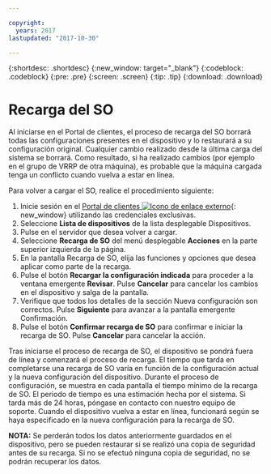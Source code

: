 ```yaml
---

copyright:
  years: 2017
lastupdated: "2017-10-30"

---
```


{:shortdesc: .shortdesc}
{:new_window: target="_blank"}
{:codeblock: .codeblock}
{:pre: .pre}
{:screen: .screen}
{:tip: .tip}
{:download: .download}

# Recarga del SO
Al iniciarse en el Portal de clientes, el proceso de recarga del SO borrará todas las configuraciones presentes en el dispositivo y lo restaurará a su configuración original. Cualquier cambio realizado desde la última carga del sistema se borrará. Como resultado, si ha realizado cambios (por ejemplo en el grupo de VRRP de otra máquina), es probable que la máquina cargada tenga un conflicto cuando vuelva a estar en línea.

Para volver a cargar el SO, realice el procedimiento siguiente:

1. Inicie sesión en el [Portal de clientes ![Icono de enlace externo](../../icons/launch-glyph.svg "Icono de enlace externo")](https://control.softlayer.com/){: new_window} utilizando las credenciales exclusivas.
2. Seleccione **Lista de dispositivos** de la lista desplegable Dispositivos.
3. Pulse en el servidor que desea volver a cargar.
4. Seleccione **Recarga de SO** del menú desplegable **Acciones** en la parte superior izquierda de la página.
5. En la pantalla Recarga de SO, elija las funciones y opciones que desea aplicar como parte de la recarga. 
6. Pulse el botón **Recargar la configuración indicada** para proceder a la ventana emergente **Revisar**. Pulse **Cancelar** para cancelar los cambios en el dispositivo y salga de la pantalla.
7. Verifique que todos los detalles de la sección Nueva configuración son correctos. Pulse **Siguiente** para avanzar a la pantalla emergente Confirmación.
8. Pulse el botón **Confirmar recarga de SO** para confirmar e iniciar la recarga de SO. Pulse **Cancelar** para cancelar la acción.

Tras iniciarse el proceso de recarga de SO, el dispositivo se pondrá fuera de línea y comenzará el proceso de recarga. El tiempo que tarda en completarse una recarga de SO varía en función de la configuración actual y la nueva configuración del dispositivo. Durante el proceso de configuración, se muestra en cada pantalla el tiempo mínimo de la recarga de SO. El periodo de tiempo es una estimación hecha por el sistema. Si tarda más de 24 horas, póngase en contacto con nuestro equipo de soporte. Cuando el dispositivo vuelva a estar en línea, funcionará según se haya especificado en la nueva configuración para la recarga de SO. 

**NOTA:** Se perderán todos los datos anteriormente guardados en el dispositivo, pero se pueden restaurar si se realizó una copia de seguridad antes de su recarga. Si no se efectuó ninguna copia de seguridad, no se podrán recuperar los datos.
